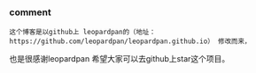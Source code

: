 ### comment
    这个博客是以github上 leopardpan的（地址：https://github.com/leopardpan/leopardpan.github.io） 修改而来，
也是很感谢leopardpan
    希望大家可以去github上star这个项目。
